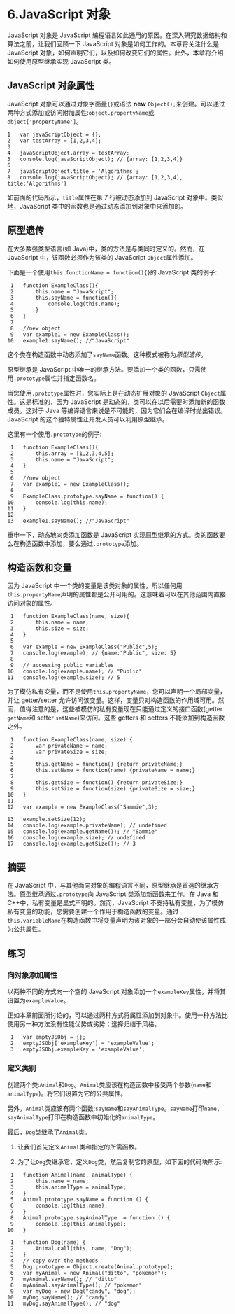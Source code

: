 # 6.JavaScript 对象

JavaScript 对象是 JavaScript 编程语言如此通用的原因。在深入研究数据结构和算法之前，让我们回顾一下 JavaScript 对象是如何工作的。本章将关注什么是 JavaScript 对象，如何声明它们，以及如何改变它们的属性。此外，本章将介绍如何使用原型继承实现 JavaScript 类。

## JavaScript 对象属性

JavaScript 对象可以通过对象字面量`{}`或语法 **new** `Object();`来创建。可以通过两种方式添加或访问附加属性:`object.propertyName`或`object['propertyName']`。

```
1   var javaScriptObject = {};
2   var testArray = [1,2,3,4];
3
4   javaScriptObject.array = testArray;
5   console.log(javaScriptObject); // {array: [1,2,3,4]}
6
7   javaScriptObject.title = 'Algorithms';
8   console.log(javaScriptObject); // {array: [1,2,3,4], title:'Algorithms'}

```

如前面的代码所示，`title`属性在第 7 行被动态添加到 JavaScript 对象中。类似地，JavaScript 类中的函数也是通过动态添加到对象中来添加的。

## 原型遗传

在大多数强类型语言(如 Java)中，类的方法是与类同时定义的。然而，在 JavaScript 中，该函数必须作为该类的 JavaScript `Object`属性添加。

下面是一个使用`this.functionName = function(){}`的 JavaScript 类的例子:

```
 1   function ExampleClass(){
 2       this.name = "JavaScript";
 3       this.sayName = function(){
 4           console.log(this.name);
 5       }
 6   }
 7
 8   //new object
 9   var example1 = new ExampleClass();
10   example1.sayName(); //"JavaScript"

```

这个类在构造函数中动态添加了`sayName`函数。这种模式被称为*原型遗传*。

原型继承是 JavaScript 中唯一的继承方法。要添加一个类的函数，只需使用`.prototype`属性并指定函数名。

当您使用`.prototype`属性时，您实际上是在动态扩展对象的 JavaScript `Object`属性。这是标准的，因为 JavaScript 是动态的，类可以在以后需要时添加新的函数成员。这对于 Java 等编译语言来说是不可能的，因为它们会在编译时抛出错误。JavaScript 的这个独特属性让开发人员可以利用原型继承。

这里有一个使用`.prototype`的例子:

```
 1   function ExampleClass(){
 2       this.array = [1,2,3,4,5];
 3       this.name = "JavaScript";
 4   }
 5
 6   //new object
 7   var example1 = new ExampleClass();
 8
 9   ExampleClass.prototype.sayName = function() {
10       console.log(this.name);
11   }
12
13   example1.sayName(); //"JavaScript"

```

重申一下，动态地向类添加函数是 JavaScript 实现原型继承的方式。类的函数要么在构造函数中添加，要么通过`.prototype`添加。

## 构造函数和变量

因为 JavaScript 中一个类的变量是该类对象的属性，所以任何用`this.propertyName`声明的属性都是公开可用的。这意味着可以在其他范围内直接访问对象的属性。

```
 1   function ExampleClass(name, size){
 2       this.name = name;
 3       this.size = size;
 4   }
 5
 6   var example = new ExampleClass("Public",5);
 7   console.log(example); // {name:"Public", size: 5}
 8
 9   // accessing public variables
10   console.log(example.name); // "Public"
11   console.log(example.size); // 5

```

为了模仿私有变量，而不是使用`this.propertyName`，您可以声明一个局部变量，并让 getter/setter 允许访问该变量。这样，变量只对构造函数的作用域可用。然而，值得注意的是，这些被模仿的私有变量现在只能通过定义的接口函数(getter `getName`和 setter `setName`)来访问。这些 getters 和 setters 不能添加到构造函数之外。

```
 1   function ExampleClass(name, size) {
 2       var privateName = name;
 3       var privateSize = size;
 4
 5       this.getName = function() {return privateName;}
 6       this.setName = function(name) {privateName = name;}
 7
 8       this.getSize = function() {return privateSize;}
 9       this.setSize = function(size) {privateSize = size;}
10   }
11
12   var example = new ExampleClass("Sammie",3);

13   example.setSize(12);
14   console.log(example.privateName); // undefined
15   console.log(example.getName()); // "Sammie"
16   console.log(example.size); // undefined
17   console.log(example.getSize()); // 3

```

## 摘要

在 JavaScript 中，与其他面向对象的编程语言不同，原型继承是首选的继承方法。原型继承通过`.prototype`向 JavaScript 类添加新函数来工作。在 Java 和 C++中，私有变量是显式声明的。然而，JavaScript 不支持私有变量，为了模仿私有变量的功能，您需要创建一个作用于构造函数的变量。通过`this.variableName`在构造函数中将变量声明为该对象的一部分会自动使该属性成为公共属性。

## 练习

### 向对象添加属性

以两种不同的方式向一个空的 JavaScript 对象添加一个`exampleKey`属性，并将其设置为`exampleValue`。

正如本章前面所讨论的，可以通过两种方式将属性添加到对象中。使用一种方法比使用另一种方法没有性能优势或劣势；选择归结于风格。

```
 1   var emptyJSObj = {};
 2   emptyJSObj['exampleKey'] = 'exampleValue';
 3   emptyJSObj.exampleKey = 'exampleValue';

```

### 定义类别

创建两个类:`Animal`和`Dog`。`Animal`类应该在构造函数中接受两个参数(`name`和`animalType`)。将它们设置为它的公共属性。

另外，`Animal`类应该有两个函数:`sayName`和`sayAnimalType`。`sayName`打印`name`，`sayAnimalType`打印在构造函数中初始化的`animalType`。

最后，`Dog`类继承了`Animal`类。

1.  让我们首先定义`Animal`类和指定的所需函数。

1.  为了让`Dog`类继承它，定义`Dog`类，然后复制它的原型，如下面的代码块所示:

```
 1   function Animal(name, animalType) {
 2       this.name = name;
 3       this.animalType = animalType;
 4   }
 5   Animal.prototype.sayName = function () {
 6       console.log(this.name);
 7   }
 8   Animal.prototype.sayAnimalType  = function () {
 9       console.log(this.animalType);
10   }

```

```
 1   function Dog(name) {
 2       Animal.call(this, name, "Dog");
 3   }
 4   // copy over the methods
 5   Dog.prototype = Object.create(Animal.prototype);
 6   var myAnimal = new Animal("ditto", "pokemon");
 7   myAnimal.sayName(); // "ditto"
 8   myAnimal.sayAnimalType(); // "pokemon"
 9   var myDog = new Dog("candy", "dog");
10   myDog.sayName(); // "candy"
11   myDog.sayAnimalType(); // "dog"

```